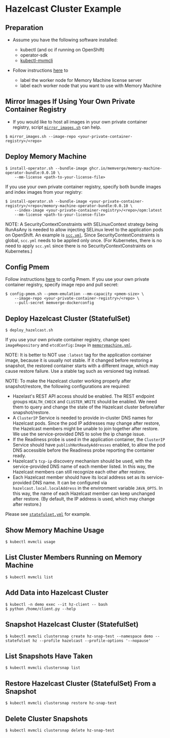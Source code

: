 # Hazelcast Cluster Example

## Preparation
- Assume you have the following software installed:
    - kubectl (and oc if running on OpenShift)
    - operator-sdk
    - [kubectl-mvmcli](../../scripts/kubectl-mvmcli)

- Follow instructions [here](../../README.md) to
    - label the worker node for Memory Machine license server
    - label each worker node that you want to use with Memory Machine

## Mirror Images If Using Your Own Private Container Registry
- If you would like to host all images in your own private container registry, script [`mirror_images.sh`](../../scripts/mirror_images.sh) can help.
```
$ mirror_images.sh --image-repo <your-private-container-registry>/<repo>
```

## Deploy Memory Machine
```
$ install-operator.sh --bundle-image ghcr.io/memverge/memory-machine-operator-bundle:0.0.10 \
    --mm-license <path-to-your-license-file>
```
If you use your own private container registry, specify both bundle images and index images from your registry:
```
$ install-operator.sh --bundle-image <your-private-container-registry>/<repo>/memory-machine-operator-bundle:0.0.10 \
    --index-image <your-private-container-registry>/<repo>/opm:latest
    --mm-license <path-to-your-license-file>
```

NOTE: A SecurityContextConstraints with SELinuxContext strategy being RunAsAny is needed to allow injecting SELinux level to the application pods on OpenShift. An example is [`scc.yml`](scc.yml). Since SecurityContextConstraints is global, `scc.yml` needs to be applied only once.
(For Kubernetes, there is no need to apply `scc.yml` since there is no SecurityContextConstraints on Kubernetes.)

## Config Pmem
Follow instructions [here](../../README.md#configuring-pmem) to config Pmem.
If you use your own private container registry, specify image repo and pull secret:
```
$ config-pmem.sh --pmem-emulation --mm-capacity <pmem-size> \
    --image-repo <your-private-container-registry>/<repo> \
    --pull-secret memverge-dockerconfig
```

## Deploy Hazelcast Cluster (StatefulSet)
```
$ deploy_hazelcast.sh
```
If you use your own private container registry, change spec `imageRepository` and `etcdConfig:Image` in [`memorymachine.yml`](memorymachine.yml).

NOTE: It is better to NOT use `:latest` tag for the application container image, because it is usually not stable. 
If it changed before restoring a snapshot, the restored container starts with a different image, which may cause restore failure.
Use a stable tag such as versioned tag instead.

NOTE: To make the Hazelcast cluster working properly after snapshot/restore, the following configurations are required:
- Hazelast's REST API access should be enabled. The REST endpoint groups `HEALTH_CHECK` and `CLUSTER_WRITE` should be enabled.
We need them to query and change the state of the Hazelcast cluster before/after snapshot/restore.
- A `ClusterIP` Service is needed to provide in-cluster DNS names for Hazelcast pods.
Since the pod IP addresses may change after restore, the Hazelcast members might be unable to join together after restore.
We use the service-provided DNS to solve the ip change issue.
- If the Readiness probe is used in the application container, the `ClusterIP` Service should have `publishNotReadyAddresses` enabled,
to allow the pod DNS accessible before the Readiness probe reporting the container ready.
- Hazelcast's `tcp-ip` discovery mechanism should be used, with the service-provided DNS name of each member listed.
In this way, the Hazelcast members can still recognize each other after restore.
- Each Hazelcast member should have its local address set as its service-provided DNS name. 
It can be configured via `hazelcast.local.localAddress` in the environment variable `JAVA_OPTS`.
In this way, the name of each Hazelcast member can keep unchanged after restore. (By default, the IP address is used, which may change after restore.)

Please see [`statefulset.yml`](statefulset.yml) for example.

## Show Memory Machine Usage
```
$ kubectl mvmcli usage
```

## List Cluster Members Running on Memory Machine
```
$ kubectl mvmcli list
```

## Add Data into Hazelcast Cluster
```
$ kubectl -n demo exec --it hz-client -- bash
$ python /home/client.py --help
```

## Snapshot Hazelcast Cluster (StatefulSet)
```
$ kubectl mvmcli clustersnap create hz-snap-test --namespace demo --statefulset hz --profile hazelcast --profile-options '--nopause'
```

## List Snapshots Have Taken
```
$ kubectl mvmcli clustersnap list
```

## Restore Hazelcast Cluster (StatefulSet) From a Snapshot
```
$ kubectl mvmcli clustersnap restore hz-snap-test
```

## Delete Cluster Snapshots
```
$ kubectl mvmcli clustersnap delete hz-snap-test
```